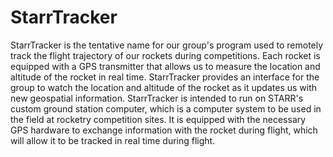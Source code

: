 # StarrTracker
StarrTracker is the tentative name for our group's program used to remotely track the flight trajectory of our rockets during competitions. Each rocket is equipped with a GPS transmitter that allows us to measure the location and altitude of the rocket in real time. StarrTracker provides an interface for the group to watch the location and altitude of the rocket as it updates us with new geospatial information. StarrTracker is intended to run on STARR's custom ground station computer, which is a computer system to be used in the field at rocketry competition sites. It is equipped with the necessary GPS hardware to exchange information with the rocket during flight, which will allow it to be tracked in real time during flight.
